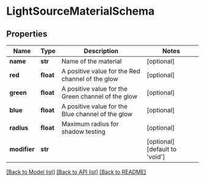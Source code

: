 # LightSourceMaterialSchema

## Properties
Name | Type | Description | Notes
------------ | ------------- | ------------- | -------------
**name** | **str** | Name of the material | [optional] 
**red** | **float** | A positive value for the Red channel of the glow | [optional] 
**green** | **float** | A positive value for the Green channel of the glow | [optional] 
**blue** | **float** | A positive value for the Blue channel of the glow | [optional] 
**radius** | **float** | Maximum radius for shadow testing | [optional] 
**modifier** | **str** |  | [optional] [default to 'void']

[[Back to Model list]](../README.md#documentation-for-models) [[Back to API list]](../README.md#documentation-for-api-endpoints) [[Back to README]](../README.md)


